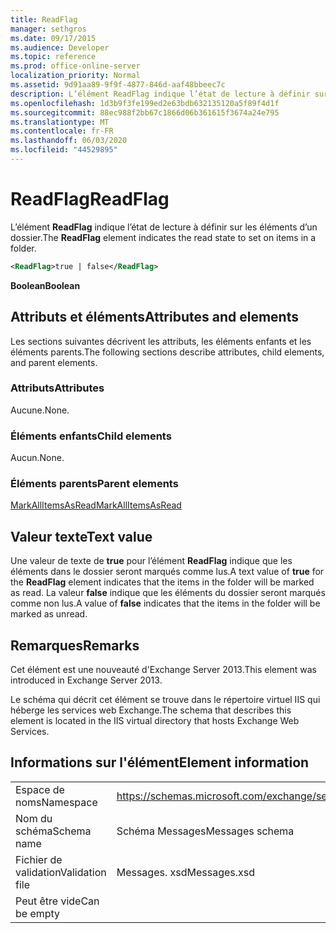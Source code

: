 ```yaml
---
title: ReadFlag
manager: sethgros
ms.date: 09/17/2015
ms.audience: Developer
ms.topic: reference
ms.prod: office-online-server
localization_priority: Normal
ms.assetid: 9d91aa89-9f9f-4877-846d-aaf48bbeec7c
description: L’élément ReadFlag indique l’état de lecture à définir sur les éléments d’un dossier.
ms.openlocfilehash: 1d3b9f3fe199ed2e63bdb632135120a5f89f4d1f
ms.sourcegitcommit: 88ec988f2bb67c1866d06b361615f3674a24e795
ms.translationtype: MT
ms.contentlocale: fr-FR
ms.lasthandoff: 06/03/2020
ms.locfileid: "44529895"
---
```

# <a name="readflag"></a><span data-ttu-id="f002c-103">ReadFlag</span><span class="sxs-lookup"><span data-stu-id="f002c-103">ReadFlag</span></span>

<span data-ttu-id="f002c-104">L’élément **ReadFlag** indique l’état de lecture à définir sur les éléments d’un dossier.</span><span class="sxs-lookup"><span data-stu-id="f002c-104">The **ReadFlag** element indicates the read state to set on items in a folder.</span></span> 
  
```XML
<ReadFlag>true | false</ReadFlag>
```

 <span data-ttu-id="f002c-105">**Boolean**</span><span class="sxs-lookup"><span data-stu-id="f002c-105">**Boolean**</span></span>
## <a name="attributes-and-elements"></a><span data-ttu-id="f002c-106">Attributs et éléments</span><span class="sxs-lookup"><span data-stu-id="f002c-106">Attributes and elements</span></span>

<span data-ttu-id="f002c-107">Les sections suivantes décrivent les attributs, les éléments enfants et les éléments parents.</span><span class="sxs-lookup"><span data-stu-id="f002c-107">The following sections describe attributes, child elements, and parent elements.</span></span>
  
### <a name="attributes"></a><span data-ttu-id="f002c-108">Attributs</span><span class="sxs-lookup"><span data-stu-id="f002c-108">Attributes</span></span>

<span data-ttu-id="f002c-109">Aucune.</span><span class="sxs-lookup"><span data-stu-id="f002c-109">None.</span></span>
  
### <a name="child-elements"></a><span data-ttu-id="f002c-110">Éléments enfants</span><span class="sxs-lookup"><span data-stu-id="f002c-110">Child elements</span></span>

<span data-ttu-id="f002c-111">Aucun.</span><span class="sxs-lookup"><span data-stu-id="f002c-111">None.</span></span>
  
### <a name="parent-elements"></a><span data-ttu-id="f002c-112">Éléments parents</span><span class="sxs-lookup"><span data-stu-id="f002c-112">Parent elements</span></span>

[<span data-ttu-id="f002c-113">MarkAllItemsAsRead</span><span class="sxs-lookup"><span data-stu-id="f002c-113">MarkAllItemsAsRead</span></span>](markallitemsasread.md)
  
## <a name="text-value"></a><span data-ttu-id="f002c-114">Valeur texte</span><span class="sxs-lookup"><span data-stu-id="f002c-114">Text value</span></span>

<span data-ttu-id="f002c-115">Une valeur de texte de **true** pour l’élément **ReadFlag** indique que les éléments dans le dossier seront marqués comme lus.</span><span class="sxs-lookup"><span data-stu-id="f002c-115">A text value of **true** for the **ReadFlag** element indicates that the items in the folder will be marked as read.</span></span> <span data-ttu-id="f002c-116">La valeur **false** indique que les éléments du dossier seront marqués comme non lus.</span><span class="sxs-lookup"><span data-stu-id="f002c-116">A value of **false** indicates that the items in the folder will be marked as unread.</span></span> 
  
## <a name="remarks"></a><span data-ttu-id="f002c-117">Remarques</span><span class="sxs-lookup"><span data-stu-id="f002c-117">Remarks</span></span>

<span data-ttu-id="f002c-118">Cet élément est une nouveauté d'Exchange Server 2013.</span><span class="sxs-lookup"><span data-stu-id="f002c-118">This element was introduced in Exchange Server 2013.</span></span>
  
<span data-ttu-id="f002c-119">Le schéma qui décrit cet élément se trouve dans le répertoire virtuel IIS qui héberge les services web Exchange.</span><span class="sxs-lookup"><span data-stu-id="f002c-119">The schema that describes this element is located in the IIS virtual directory that hosts Exchange Web Services.</span></span>
  
## <a name="element-information"></a><span data-ttu-id="f002c-120">Informations sur l'élément</span><span class="sxs-lookup"><span data-stu-id="f002c-120">Element information</span></span>

|||
|:-----|:-----|
|<span data-ttu-id="f002c-121">Espace de noms</span><span class="sxs-lookup"><span data-stu-id="f002c-121">Namespace</span></span>  <br/> |https://schemas.microsoft.com/exchange/services/2006/messages  <br/> |
|<span data-ttu-id="f002c-122">Nom du schéma</span><span class="sxs-lookup"><span data-stu-id="f002c-122">Schema name</span></span>  <br/> |<span data-ttu-id="f002c-123">Schéma Messages</span><span class="sxs-lookup"><span data-stu-id="f002c-123">Messages schema</span></span>  <br/> |
|<span data-ttu-id="f002c-124">Fichier de validation</span><span class="sxs-lookup"><span data-stu-id="f002c-124">Validation file</span></span>  <br/> |<span data-ttu-id="f002c-125">Messages. xsd</span><span class="sxs-lookup"><span data-stu-id="f002c-125">Messages.xsd</span></span>  <br/> |
|<span data-ttu-id="f002c-126">Peut être vide</span><span class="sxs-lookup"><span data-stu-id="f002c-126">Can be empty</span></span>  <br/> ||
   

